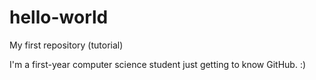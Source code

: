 # hello-world
My first repository (tutorial)

I'm a first-year computer science student just getting to know GitHub. :)
